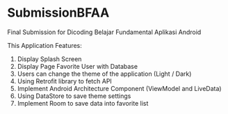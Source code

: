 # SubmissionBFAA
Final Submission for Dicoding Belajar Fundamental Aplikasi Android

This Application Features:
1. Display Splash Screen
2. Display Page Favorite User with Database
3. Users can change the theme of the application (Light / Dark)
4. Using Retrofit library to fetch API
5. Implement Android Architecture Component (ViewModel and LiveData)
6. Using DataStore to save theme settings
7. Implement Room to save data into favorite list
